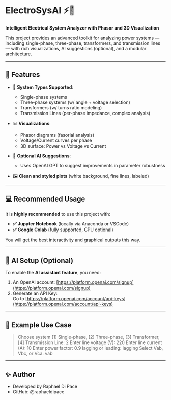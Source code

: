 # ElectroSysAI ⚡🧠  
**Intelligent Electrical System Analyzer with Phasor and 3D Visualization**

This project provides an advanced toolkit for analyzing power systems — including single-phase, three-phase, transformers, and transmission lines — with rich visualizations, AI suggestions (optional), and a modular architecture.

---

## 🚀 Features

- 🔌 **System Types Supported**:
  - Single-phase systems
  - Three-phase systems (w/ angle + voltage selection)
  - Transformers (w/ turns ratio modeling)
  - Transmission Lines (per-phase impedance, complex analysis)

- 📊 **Visualizations**:
  - Phasor diagrams (fasorial analysis)
  - Voltage/Current curves per phase
  - 3D surface: Power vs Voltage vs Current

- 🧠 **Optional AI Suggestions**:
  - Uses OpenAI GPT to suggest improvements in parameter robustness

- 🖼️ **Clean and styled plots** (white background, fine lines, labeled)

---

## 💻 Recommended Usage

It is **highly recommended** to use this project with:

- **✅ Jupyter Notebook** (locally via Anaconda or VSCode)
- **✅ Google Colab** (fully supported, GPU optional)

You will get the best interactivity and graphical outputs this way.

---

## 🔐 AI Setup (Optional)

To enable the **AI assistant feature**, you need:

1. An OpenAI account: [https://platform.openai.com/signup](https://platform.openai.com/signup)
2. Generate an API Key:  
   Go to [https://platform.openai.com/account/api-keys](https://platform.openai.com/account/api-keys)

---

## 📘 Example Use Case

> Choose system [1] Single-phase, [2] Three-phase, [3] Transformer, [4] Transmission Line: 2
> Enter line voltage (V): 220
> Enter line current (A): 10
> Enter power factor: 0.9
> lagging or leading: lagging
> Select Vab, Vbc, or Vca: vab

---

## ✨ Author

 - Developed by Raphael Di Pace
 - GitHub: @raphaeldipace

